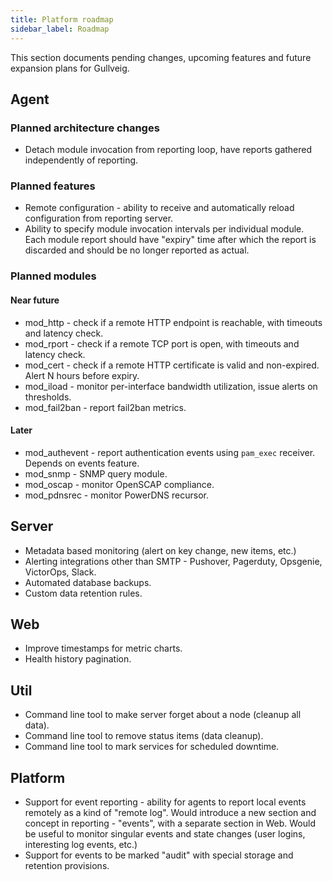 ```yaml
---
title: Platform roadmap
sidebar_label: Roadmap
---
```


This section documents pending changes, upcoming features and future expansion plans for Gullveig.

## Agent

### Planned architecture changes

- Detach module invocation from reporting loop, have reports gathered independently of reporting.

### Planned features

- Remote configuration - ability to receive and automatically reload configuration from reporting server.
- Ability to specify module invocation intervals per individual module. Each module report should have "expiry" time after which the report is discarded and should be no longer reported as actual.

### Planned modules

#### Near future

- mod_http - check if a remote HTTP endpoint is reachable, with timeouts and latency check.
- mod_rport - check if a remote TCP port is open, with timeouts and latency check.
- mod_cert - check if a remote HTTP certificate is valid and non-expired. Alert N hours before expiry.
- mod_iload - monitor per-interface bandwidth utilization, issue alerts on thresholds.
- mod_fail2ban - report fail2ban metrics. 

#### Later

- mod_authevent - report authentication events using `pam_exec` receiver. Depends on events feature.
- mod_snmp - SNMP query module.
- mod_oscap - monitor OpenSCAP compliance.
- mod_pdnsrec - monitor PowerDNS recursor.

## Server

- Metadata based monitoring (alert on key change, new items, etc.)
- Alerting integrations other than SMTP - Pushover, Pagerduty, Opsgenie, VictorOps, Slack.
- Automated database backups.
- Custom data retention rules.

## Web

- Improve timestamps for metric charts.
- Health history pagination.

## Util

- Command line tool to make server forget about a node (cleanup all data).
- Command line tool to remove status items (data cleanup).
- Command line tool to mark services for scheduled downtime.

## Platform

- Support for event reporting - ability for agents to report local events remotely as a kind of "remote log". Would introduce a new section and concept in reporting - "events", with a separate section in Web. Would be useful to monitor singular events and state changes (user logins, interesting log events, etc.)
- Support for events to be marked "audit" with special storage and retention provisions.
